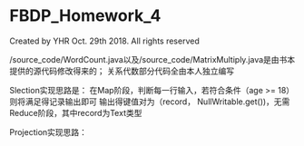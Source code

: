 # FBDP_Homework_4
Created by YHR Oct. 29th 2018. All rights reserved

/source_code/WordCount.java以及/source_code/MatrixMultiply.java是由书本提供的源代码修改得来的；
关系代数部分代码全由本人独立编写

Slection实现思路是：
在Map阶段，判断每一行输入，若符合条件（age >= 18）则将满足得记录输出即可
输出得键值对为（record， NullWritable.get())，无需Reduce阶段，其中record为Text类型

Projection实现思路：
